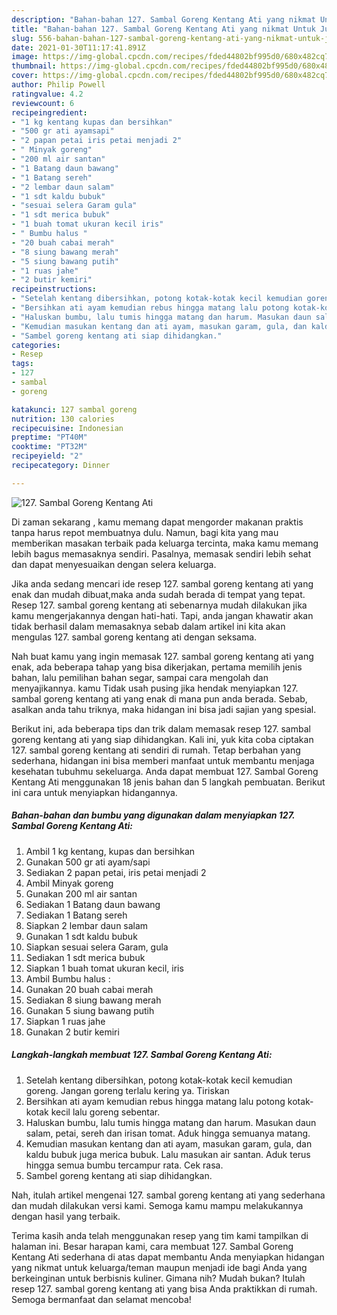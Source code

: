```yaml
---
description: "Bahan-bahan 127. Sambal Goreng Kentang Ati yang nikmat Untuk Jualan"
title: "Bahan-bahan 127. Sambal Goreng Kentang Ati yang nikmat Untuk Jualan"
slug: 556-bahan-bahan-127-sambal-goreng-kentang-ati-yang-nikmat-untuk-jualan
date: 2021-01-30T11:17:41.891Z
image: https://img-global.cpcdn.com/recipes/fded44802bf995d0/680x482cq70/127-sambal-goreng-kentang-ati-foto-resep-utama.jpg
thumbnail: https://img-global.cpcdn.com/recipes/fded44802bf995d0/680x482cq70/127-sambal-goreng-kentang-ati-foto-resep-utama.jpg
cover: https://img-global.cpcdn.com/recipes/fded44802bf995d0/680x482cq70/127-sambal-goreng-kentang-ati-foto-resep-utama.jpg
author: Philip Powell
ratingvalue: 4.2
reviewcount: 6
recipeingredient:
- "1 kg kentang kupas dan bersihkan"
- "500 gr ati ayamsapi"
- "2 papan petai iris petai menjadi 2"
- " Minyak goreng"
- "200 ml air santan"
- "1 Batang daun bawang"
- "1 Batang sereh"
- "2 lembar daun salam"
- "1 sdt kaldu bubuk"
- "sesuai selera Garam gula"
- "1 sdt merica bubuk"
- "1 buah tomat ukuran kecil iris"
- " Bumbu halus "
- "20 buah cabai merah"
- "8 siung bawang merah"
- "5 siung bawang putih"
- "1 ruas jahe"
- "2 butir kemiri"
recipeinstructions:
- "Setelah kentang dibersihkan, potong kotak-kotak kecil kemudian goreng. Jangan goreng terlalu kering ya. Tiriskan"
- "Bersihkan ati ayam kemudian rebus hingga matang lalu potong kotak-kotak kecil lalu goreng sebentar."
- "Haluskan bumbu, lalu tumis hingga matang dan harum. Masukan daun salam, petai, sereh dan irisan tomat. Aduk hingga semuanya matang."
- "Kemudian masukan kentang dan ati ayam, masukan garam, gula, dan kaldu bubuk juga merica bubuk. Lalu masukan air santan. Aduk terus hingga semua bumbu tercampur rata. Cek rasa."
- "Sambel goreng kentang ati siap dihidangkan."
categories:
- Resep
tags:
- 127
- sambal
- goreng

katakunci: 127 sambal goreng 
nutrition: 130 calories
recipecuisine: Indonesian
preptime: "PT40M"
cooktime: "PT32M"
recipeyield: "2"
recipecategory: Dinner

---
```



![127. Sambal Goreng Kentang Ati](https://img-global.cpcdn.com/recipes/fded44802bf995d0/680x482cq70/127-sambal-goreng-kentang-ati-foto-resep-utama.jpg)

Di zaman  sekarang , kamu memang dapat mengorder makanan praktis tanpa harus repot membuatnya dulu. Namun, bagi kita yang mau memberikan masakan terbaik pada keluarga tercinta, maka kamu memang lebih bagus memasaknya sendiri. Pasalnya, memasak sendiri lebih sehat dan dapat menyesuaikan dengan selera keluarga.

Jika anda sedang mencari ide resep 127. sambal goreng kentang ati yang enak dan mudah dibuat,maka anda sudah berada di tempat yang tepat. Resep 127. sambal goreng kentang ati  sebenarnya mudah dilakukan jika kamu mengerjakannya dengan hati-hati. Tapi, anda jangan khawatir akan tidak berhasil dalam memasaknya 
sebab dalam artikel ini kita akan mengulas 127. sambal goreng kentang ati dengan seksama.  



Nah buat kamu yang ingin memasak 127. sambal goreng kentang ati yang enak, ada beberapa tahap yang bisa dikerjakan, pertama memilih jenis bahan, lalu pemilihan bahan segar, sampai cara mengolah dan menyajikannya. kamu Tidak usah pusing jika hendak menyiapkan 127. sambal goreng kentang ati yang enak di mana pun anda berada. Sebab, asalkan anda  tahu triknya, maka hidangan ini bisa jadi sajian yang spesial.

Berikut ini, ada beberapa tips dan trik dalam memasak resep 127. sambal goreng kentang ati yang siap dihidangkan. Kali ini, yuk kita coba ciptakan 127. sambal goreng kentang ati sendiri di rumah. Tetap berbahan yang sederhana, hidangan ini bisa memberi manfaat untuk membantu menjaga kesehatan tubuhmu sekeluarga. Anda dapat membuat 127. Sambal Goreng Kentang Ati menggunakan 18 jenis bahan dan 5 langkah pembuatan. Berikut ini cara untuk menyiapkan hidangannya.

<!--inarticleads1-->

##### Bahan-bahan dan bumbu yang digunakan dalam menyiapkan 127. Sambal Goreng Kentang Ati:

1. Ambil 1 kg kentang, kupas dan bersihkan
1. Gunakan 500 gr ati ayam/sapi
1. Sediakan 2 papan petai, iris petai menjadi 2
1. Ambil  Minyak goreng
1. Gunakan 200 ml air santan
1. Sediakan 1 Batang daun bawang
1. Sediakan 1 Batang sereh
1. Siapkan 2 lembar daun salam
1. Gunakan 1 sdt kaldu bubuk
1. Siapkan sesuai selera Garam, gula
1. Sediakan 1 sdt merica bubuk
1. Siapkan 1 buah tomat ukuran kecil, iris
1. Ambil  Bumbu halus :
1. Gunakan 20 buah cabai merah
1. Sediakan 8 siung bawang merah
1. Gunakan 5 siung bawang putih
1. Siapkan 1 ruas jahe
1. Gunakan 2 butir kemiri




<!--inarticleads2-->

##### Langkah-langkah membuat 127. Sambal Goreng Kentang Ati:

1. Setelah kentang dibersihkan, potong kotak-kotak kecil kemudian goreng. Jangan goreng terlalu kering ya. Tiriskan
1. Bersihkan ati ayam kemudian rebus hingga matang lalu potong kotak-kotak kecil lalu goreng sebentar.
1. Haluskan bumbu, lalu tumis hingga matang dan harum. Masukan daun salam, petai, sereh dan irisan tomat. Aduk hingga semuanya matang.
1. Kemudian masukan kentang dan ati ayam, masukan garam, gula, dan kaldu bubuk juga merica bubuk. Lalu masukan air santan. Aduk terus hingga semua bumbu tercampur rata. Cek rasa.
1. Sambel goreng kentang ati siap dihidangkan.




Nah, itulah artikel mengenai  127. sambal goreng kentang ati  yang sederhana dan mudah dilakukan versi kami. Semoga kamu mampu melakukannya dengan hasil yang terbaik. 

Terima kasih anda telah menggunakan resep yang tim kami tampilkan di halaman ini. Besar harapan kami, cara membuat  127. Sambal Goreng Kentang Ati sederhana di atas dapat membantu Anda menyiapkan hidangan yang nikmat untuk keluarga/teman maupun menjadi ide bagi Anda yang berkeinginan untuk berbisnis kuliner. Gimana nih? Mudah bukan? Itulah resep 127. sambal goreng kentang ati yang bisa Anda praktikkan di rumah. Semoga bermanfaat dan selamat mencoba!

